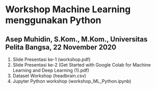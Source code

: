# Workshop Machine Learning menggunakan Python
## Asep Muhidin, S.Kom., M.Kom., Universitas Pelita Bangsa, 22 November 2020
<ol>
  <li> Slide Presentasi ke-1 (workshop.pdf)</li>
  <li> Slide Presentasi ke-2 (Get Started with Google Colab for Machine Learning and Deep Learning (1).pdf)</li>
  <li> Dataset Workshop (headbrain.csv)</li>
  <li> Jupyter Python workshop (workshop_ML_Python.ipynb)</li>
<ol>    
